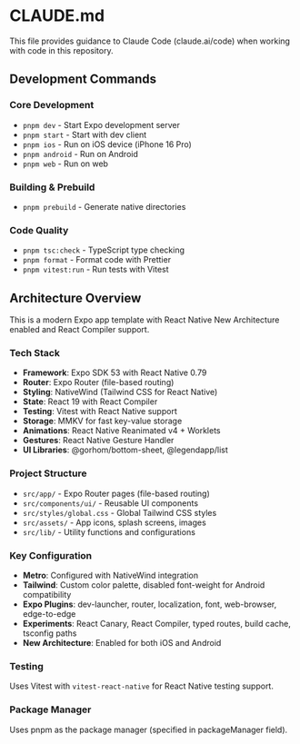 # CLAUDE.md

This file provides guidance to Claude Code (claude.ai/code) when working with code in this repository.

## Development Commands

### Core Development
- `pnpm dev` - Start Expo development server
- `pnpm start` - Start with dev client
- `pnpm ios` - Run on iOS device (iPhone 16 Pro)
- `pnpm android` - Run on Android
- `pnpm web` - Run on web

### Building & Prebuild
- `pnpm prebuild` - Generate native directories

### Code Quality
- `pnpm tsc:check` - TypeScript type checking
- `pnpm format` - Format code with Prettier
- `pnpm vitest:run` - Run tests with Vitest

## Architecture Overview

This is a modern Expo app template with React Native New Architecture enabled and React Compiler support.

### Tech Stack
- **Framework**: Expo SDK 53 with React Native 0.79
- **Router**: Expo Router (file-based routing)
- **Styling**: NativeWind (Tailwind CSS for React Native)
- **State**: React 19 with React Compiler
- **Testing**: Vitest with React Native support
- **Storage**: MMKV for fast key-value storage
- **Animations**: React Native Reanimated v4 + Worklets
- **Gestures**: React Native Gesture Handler
- **UI Libraries**: @gorhom/bottom-sheet, @legendapp/list

### Project Structure
- `src/app/` - Expo Router pages (file-based routing)
- `src/components/ui/` - Reusable UI components
- `src/styles/global.css` - Global Tailwind CSS styles
- `src/assets/` - App icons, splash screens, images
- `src/lib/` - Utility functions and configurations

### Key Configuration
- **Metro**: Configured with NativeWind integration
- **Tailwind**: Custom color palette, disabled font-weight for Android compatibility
- **Expo Plugins**: dev-launcher, router, localization, font, web-browser, edge-to-edge
- **Experiments**: React Canary, React Compiler, typed routes, build cache, tsconfig paths
- **New Architecture**: Enabled for both iOS and Android

### Testing
Uses Vitest with `vitest-react-native` for React Native testing support.

### Package Manager
Uses pnpm as the package manager (specified in packageManager field).